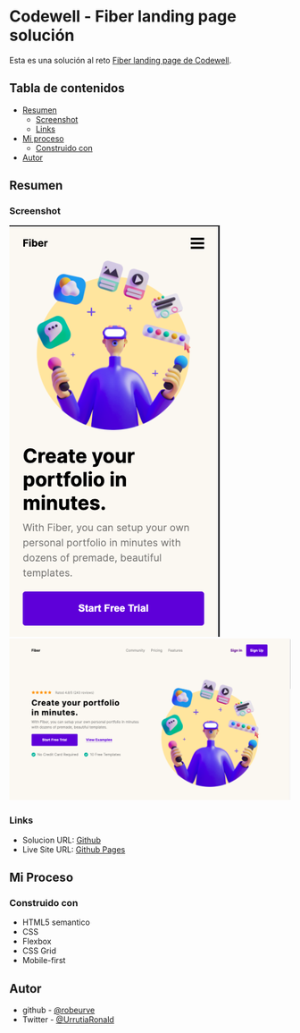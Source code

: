 # Codewell - Fiber landing page solución

Esta es una solución al reto [Fiber landing page de Codewell](https://www.codewell.cc/challenges/fiber-landing-page--608a7e639691700015db16d1).

## Tabla de contenidos

- [Resumen](#resumen)
  - [Screenshot](#screenshot)
  - [Links](#links)
- [Mi proceso](#mi-proceso)
  - [Construido con](#construido-con)
- [Autor](#autor)

## Resumen

### Screenshot

![Screenshot mobile](./img/captura-mobile.png)
![Screenshot desktop](./img/captura-desktop.png)

### Links

- Solucion URL: [Github](https://github.com/robeurve/fiber-landing-page)
- Live Site URL: [Github Pages](https://robeurve.github.io/fiber-landing-page/)

## Mi Proceso

### Construido con

- HTML5 semantico
- CSS
- Flexbox
- CSS Grid
- Mobile-first 

## Autor

- github - [@robeurve](https://github.com/robeurve)
- Twitter - [@UrrutiaRonald](https://twitter.com/UrrutiaRonald)
